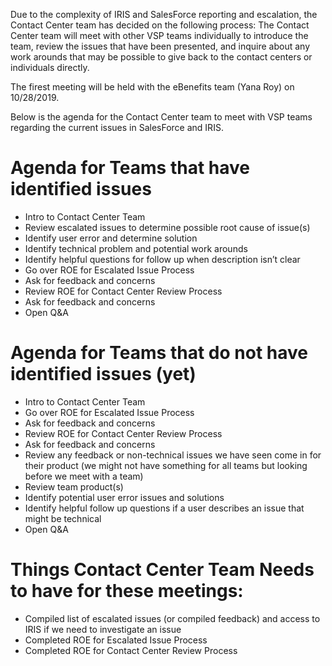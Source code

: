 Due to the complexity of IRIS and SalesForce reporting and escalation, the Contact Center team has decided on the following process:
The Contact Center team will meet with other VSP teams individually to introduce the team, review the issues that have been presented, and
inquire about any work arounds that may be possible to give back to the contact centers or individuals directly.

The firest meeting will be held with the eBenefits team (Yana Roy) on 10/28/2019.

Below is the agenda for the Contact Center team to meet with VSP teams regarding the current issues in SalesForce and IRIS.

# Agenda for Teams that have identified issues

* Intro to Contact Center Team
* Review escalated issues to determine possible root cause of issue(s)
* Identify user error and determine solution
* Identify technical problem and potential work arounds
* Identify helpful questions for follow up when description isn’t clear
* Go over ROE for Escalated Issue Process
* Ask for feedback and concerns
* Review ROE for Contact Center Review Process
* Ask for feedback and concerns
* Open Q&A
 

# Agenda for Teams that do not have identified issues (yet)

* Intro to Contact Center Team
* Go over ROE for Escalated Issue Process
* Ask for feedback and concerns
* Review ROE for Contact Center Review Process
* Ask for feedback and concerns
* Review any feedback or non-technical issues we have seen come in for their product (we might not have something for all teams but looking before we meet with a team)
* Review team product(s)
* Identify potential user error issues and solutions
* Identify helpful follow up questions if a user describes an issue that might be technical
* Open Q&A
 

# Things Contact Center Team Needs to have for these meetings:

* Compiled list of escalated issues (or compiled feedback) and access to IRIS if we need to investigate an issue
* Completed ROE for Escalated Issue Process
* Completed ROE for Contact Center Review Process
 
